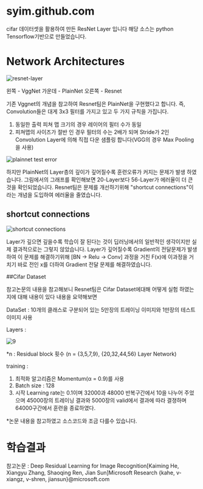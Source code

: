 
# syim.github.com


cifar 데이터셋을 활용하여 만든 ResNet Layer 입니다
해당 소스는 python Tensorflow기반으로 만들었습니다.

#  Network Architectures

![resnet-layer](https://user-images.githubusercontent.com/44501825/48914301-5d38ca80-eebe-11e8-924b-041a84814591.jpg)

왼쪽 - VggNet
가운데 - PlainNet
오른쪽 - Resnet

기존 Vggnet의 개념을 참고하여 Resnet팀은 PlainNet을 구현했다고 합니다. 
즉, Convolution들은 대게 3x3 필터를 가지고 있고 두 가지 규칙을 가집니다.
1. 동일한 출력 피쳐 맵 크기의 경우 레이어의 필터 수가 동일
2. 피쳐맵의 사이즈가 절반 인 경우 필터의 수는 2배가 되며 Stride가 2인 Convolution Layer에 의해 
직접 다운 샘플링 합니다(VGG의 경우 Max Pooling을 사용)


![plainnet test error](https://user-images.githubusercontent.com/44501825/48915563-75aae400-eec2-11e8-9722-9fc526f656a4.jpg)

하지만 PlainNet의 Layer층의 깊이가 깊어질수록 훈련오류가 커지는 문제가 발생 하였습니다.
그림에서의 그래프를 확인해보면 20-Layer보다 56-Layer가 에러율이 더 큰 것을 확인되었습니다.
Resnet팀은 문제를 개선하기위해 "shortcut connections"이라는 개념을 도입하여 에러율을 줄였습니다.

## shortcut connections

![shortcut connections](https://user-images.githubusercontent.com/44501825/48916734-c9b7c780-eec6-11e8-8e95-34b7de2822ed.jpg)

Layer가 깊으면 깊을수록 학습이 잘 된다는 것이 딥러닝에서의 일반적인 생각이지만 실제 결과적으로는 그렇지 않았습니다.
Layer가 깊어질수록 Gradient의 전달문제가 발생하여 이 문제를 해결하기위해 [BN -> Relu -> Conv] 과정을 거친 F(x)에
이과정을 거치기 바로 전인 x를 더하여 Gradient 전달 문제를 해결하였습니다.

##Cifar Dataset

참고논문의 내용을 참고해보니 Resnet팀은 Cifar Dataset에대해 어떻게 실험 하였는지에 대해 내용이 있다
내용을 요약해보면 

DataSet : 10개의 클래스로 구분되어 있는 5만장의 트레이닝 이미지와 1만장의 테스트 이미지 사용

Layers : 

![9](https://user-images.githubusercontent.com/44501825/48994093-aa4dc280-f184-11e8-9258-fea2e12d4be3.jpg)

*n : Residual block 횟수 (n = {3,5,7,9}, {20,32,44,56} Layer Network)

training :
1. 최적화 알고리즘은 Momentum(α = 0.9)를 사용
2. Batch size : 128
3. 시작 Learning rate는 0.1이며 32000과 48000 반복구간에서 10을 나누어 주었으며
   45000장의 트레이닝 결과와 5000장의 valid에서 결과에 따라 결졍하며 64000구간에서 훈련을 종료하였다.
   
*논문 내용을 참고하였고 소스코드와 조금 다를수 있습니다.   


# 학습결과




참고논문 : Deep Residual Learning for Image Recognition[Kaiming He, Xiangyu Zhang, Shaoqing Ren, Jian Sun]Microsoft Research {kahe, v-xiangz, v-shren, jiansun}@microsoft.com

  
